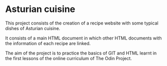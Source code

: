 # Asturian cuisine

This project consists of the creation of a recipe website with some typical dishes of Asturian cuisine.

It consists of a main HTML document in which other HTML documents with the information of each recipe are linked.

The aim of the project is to practice the basics of GIT and HTML learnt in the first lessons of the online curriculum of The Odin Project.